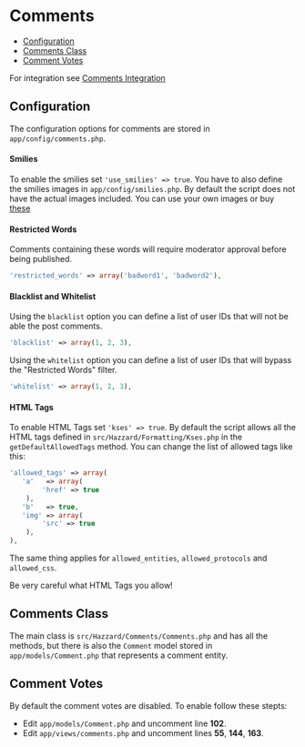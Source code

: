 # Comments

- [Configuration](#configuration)
- [Comments Class](#comments-class)
- [Comment Votes](#comment-votes)

For integration see [Comments Integration](comments-integration.md)

## Configuration

The configuration options for comments are stored in `app/config/comments.php`.

#### Smilies

To enable the smilies set `'use_smilies' => true`. You have to also define the smilies images in `app/config/smilies.php`. By default the script does not have the actual images included. You can use your own images or buy [these](http://graphicriver.net/item/matte-motes-emoticon-set/33923)

#### Restricted Words

Comments containing these words will require moderator approval before being published.

```php
'restricted_words' => array('badword1', 'badword2'),
```

#### Blacklist and Whitelist

Using the `blacklist` option you can define a list of user IDs that will not be able the post comments.

```php
'blacklist' => array(1, 2, 3),
```

Using the `whitelist` option you can define a list of user IDs that will bypass the "Restricted Words" filter.

```php
'whitelist' => array(1, 2, 3),
```

#### HTML Tags

To enable HTML Tags set `'kses' => true`. By default the script allows all the HTML tags defined in `src/Hazzard/Formatting/Kses.php` in the `getDefaultAllowedTags` method. You can change the list of allowed tags like this:

```php
'allowed_tags' => array(
   'a'   => array(
        'href' => true
    ),
   'b'   => true,
   'img' => array(
        'src' => true
    ),
),
```

The same thing applies for `allowed_entities`, `allowed_protocols` and `allowed_css`.

Be very careful what HTML Tags you allow!

## Comments Class

The main class is `src/Hazzard/Comments/Comments.php` and has all the methods, but there is also the `Comment` model stored in `app/models/Comment.php` that represents a comment entity.

## Comment Votes

By default the comment votes are disabled. To enable follow these stepts:

- Edit `app/models/Comment.php` and uncomment line __102__.
- Edit `app/views/comments.php` and uncomment lines __55__, __144__, __163__.
